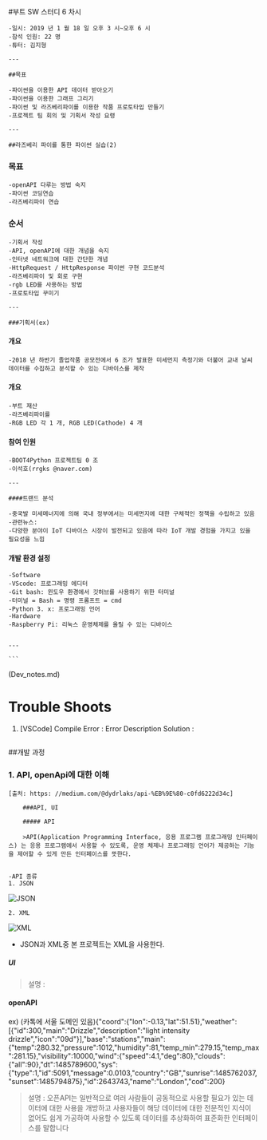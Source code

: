 #부트 SW 스터디 6 차시
    
    -일시: 2019 년 1 월 18 일 오후 3 시~오후 6 시
    -참석 인원: 22 명 
    -튜터: 김지형

    ---

    ##목표

    -파이썬을 이용한 API 데이터 받아오기
    -파이썬을 이용한 그래프 그리기
    -파이썬 및 라즈베리파이를 이용한 작품 프로토타입 만들기
    -프로젝트 팀 회의 및 기획서 작성 요령

    ---

    ##라즈베리 파이를 통한 파이썬 실습(2)

### 목표

    -openAPI 다루는 방법 숙지
    -파이썬 코딩연습
    -라즈베리파이 연습

### 순서

    -기획서 작성
    -API, openAPI에 대한 개념을 숙지
    -인터넷 네트워크에 대한 간단한 개념
    -HttpRequest / HttpResponse 파이썬 구현 코드분석
    -라즈베리파이 및 회로 구현
    -rgb LED를 사용하는 방법
    -프로토타입 꾸미기

    ---

    ###기획서(ex)

#### 개요

    -2018 년 하반기 졸업작품 공모전에서 6 조가 발표한 미세먼지 측정기와 더불어 교내 날씨 데이터를 수집하고 분석할 수 있는 디바이스를 제작


#### 개요

    -부트 재산
    -라즈베리파이를
    -RGB LED 각 1 개, RGB LED(Cathode) 4 개


#### 참여 인원

    -BOOT4Python 프로젝트팀 0 조
    -이석호(rrgks @naver.com)

    ---

    ####트랜드 분석

    -중국발 미세메너지에 의해 국내 정부에서는 미세먼지에 대한 구체적인 정책을 수립하고 있음
    -관련뉴스:
    -다양한 분야이 IoT 디바이스 시장이 발전되고 있음에 따라 IoT 개발 경험을 가지고 있을 필요성을 느낌

#### 개발 환경 설정

    -Software
    -VScode: 프로그래밍 에디터
    -Git bash: 윈도우 환경에서 깃허브를 사용하기 위한 터미널
    -터미널 = Bash = 명령 프롬프트 = cmd
    -Python 3. x: 프로그래밍 언어
    -Hardware
    -Raspberry Pi: 리눅스 운영체제를 올릴 수 있는 디바이스


    ---

    ```

(Dev_notes.md)

# Trouble Shoots

1. [VSCode] Compile Error : Error Description
Solution : 

    ```

##개발 과정

### 1. API, openApi에 대한 이해

    [출처: https: //medium.com/@dydrlaks/api-%EB%9E%80-c0fd6222d34c]

        ###API, UI

        ##### API

        >API(Application Programming Interface, 응용 프로그램 프로그래밍 인터페이스) 는 응용 프로그램에서 사용할 수 있도록, 운영 체제나 프로그래밍 언어가 제공하는 기능을 제어할 수 있게 만든 인터페이스를 뜻한다.

        
    -API 종류
    1. JSON

![JSON](https://i.stack.imgur.com/t0nQD.png)

    2. XML
![XML](https://www.mssqltips.com/tipimages2/2899_img5.jpg)

- JSON과 XML중 본 프로젝트는 XML을 사용한다.
##### UI

> 설명 :

#### openAPI

ex)
(카톡에 서울 도메인 있음){"coord":{"lon":-0.13,"lat":51.51},"weather":[{"id":300,"main":"Drizzle","description":"light intensity drizzle","icon":"09d"}],"base":"stations","main":{"temp":280.32,"pressure":1012,"humidity":81,"temp_min":279.15,"temp_max":281.15},"visibility":10000,"wind":{"speed":4.1,"deg":80},"clouds":{"all":90},"dt":1485789600,"sys":{"type":1,"id":5091,"message":0.0103,"country":"GB","sunrise":1485762037,"sunset":1485794875},"id":2643743,"name":"London","cod":200}


> 설명 : 오픈API는 일반적으로 여러 사람들이 공동적으로 사용할 필요가 있는 데이터에 대한 사용을 개방하고 사용자들이 해당 데이터에 대한 전문적인 지식이 없어도 쉽게 가공하여 사용할 수 있도록 데이터를 추상화하여 표준화한 인터페이스를 말합니다